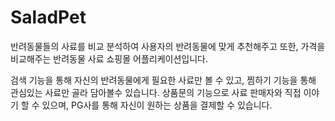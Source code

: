# SaladPet

반려동물들의 사료를 비교 분석하여 사용자의 반려동물에 맞게 추천해주고 
또한, 가격을 비교해주는 반려동물 사료 쇼핑몰 어플리케이션입니다.

검색 기능을 통해 자신의 반려동물에게 필요한 사료만 볼 수 있고,
찜하기 기능을 통해 관심있는 사료만 골라 담아볼수 있습니다.
상품문의 기능으로 사료 판매자와 직접 이야기 할 수 있으며,
PG사를 통해 자신이 원하는 상품을 결제할 수 있습니다.
